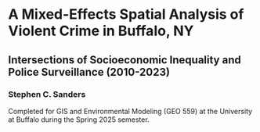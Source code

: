 # A Mixed-Effects Spatial Analysis of Violent Crime in Buffalo, NY
## Intersections of Socioeconomic Inequality and Police Surveillance (2010-2023)

### Stephen C. Sanders

Completed for GIS and Environmental Modeling (GEO 559) at the University at Buffalo during the Spring 2025 semester.